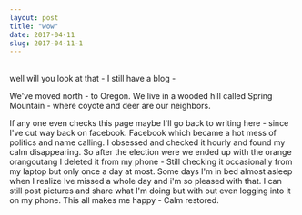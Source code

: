 ```yaml
---
layout: post
title: "wow"
date: 2017-04-11
slug: 2017-04-11-1
---
```


<br />well will you look at that - I still have a blog - 

We&apos;ve moved north - to Oregon.  We live in a wooded hill called Spring Mountain - where coyote and deer are our neighbors. 

If any one even checks this page maybe I&apos;ll go back to writing here - since I&apos;ve cut way back on facebook. Facebook which became a hot mess of politics and name calling.  I obsessed and checked it hourly and found my calm disappearing.  So after the election were we ended up with the orange orangoutang I deleted it from my phone - Still checking it occasionally from my laptop but only once a day at most.  Some days I&apos;m in bed almost asleep when I realize Ive missed a whole day and i&apos;m so pleased with that.  I can still post pictures and share what I&apos;m doing but with out even logging into it on my phone.  This all makes me happy - Calm restored.


